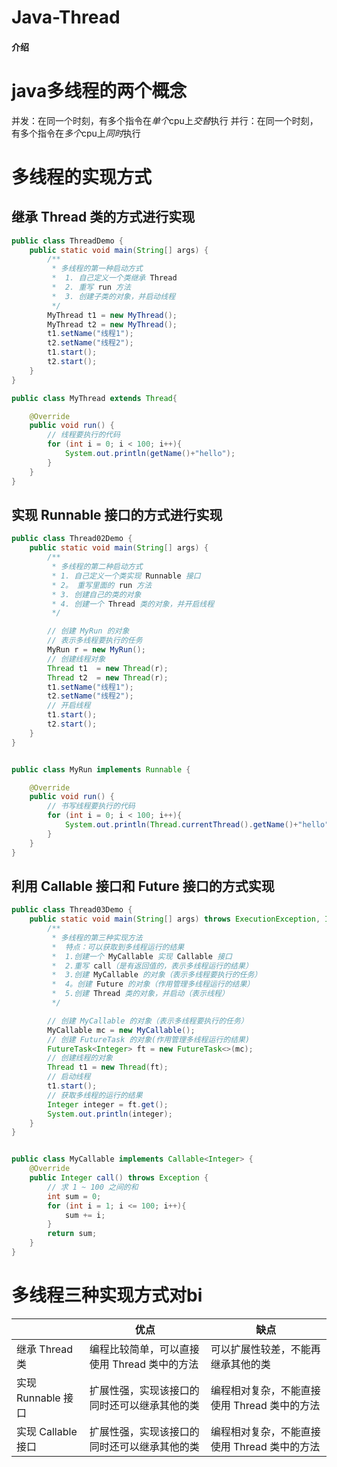# Java-Thread
#### 介绍
# java多线程的两个概念
并发：在同一个时刻，有多个指令在*单个*cpu上*交替*执行
并行：在同一个时刻，有多个指令在*多个*cpu上*同时*执行
# 多线程的实现方式
## 继承 Thread 类的方式进行实现
```java
public class ThreadDemo {
    public static void main(String[] args) {
        /**
         * 多线程的第一种启动方式
         *  1. 自己定义一个类继承 Thread
         *  2. 重写 run 方法
         *  3. 创建子类的对象，并启动线程
         */
        MyThread t1 = new MyThread();
        MyThread t2 = new MyThread();
        t1.setName("线程1");
        t2.setName("线程2");
        t1.start();
        t2.start();
    }
}

public class MyThread extends Thread{

    @Override
    public void run() {
        // 线程要执行的代码
        for (int i = 0; i < 100; i++){
            System.out.println(getName()+"hello");
        }
    }
}
```
## 实现 Runnable 接口的方式进行实现
```java
public class Thread02Demo {
    public static void main(String[] args) {
        /**
         * 多线程的第二种启动方式
         * 1. 自己定义一个类实现 Runnable 接口
         * 2。 重写里面的 run 方法
         * 3. 创建自己的类的对象
         * 4. 创建一个 Thread 类的对象，并开启线程
         */

        // 创建 MyRun 的对象
        // 表示多线程要执行的任务
        MyRun r = new MyRun();
        // 创建线程对象
        Thread t1  = new Thread(r);
        Thread t2  = new Thread(r);
        t1.setName("线程1");
        t2.setName("线程2");
        // 开启线程
        t1.start();
        t2.start();
    }
}


public class MyRun implements Runnable {

    @Override
    public void run() {
        // 书写线程要执行的代码
        for (int i = 0; i < 100; i++){
            System.out.println(Thread.currentThread().getName()+"hello");
        }
    }
}
```
## 利用 Callable 接口和 Future 接口的方式实现
```java
public class Thread03Demo {
    public static void main(String[] args) throws ExecutionException, InterruptedException {
        /**
         * 多线程的第三种实现方法
         *  特点：可以获取到多线程运行的结果
         *  1.创建一个 MyCallable 实现 Callable 接口
         *  2.重写 call（是有返回值的，表示多线程运行的结果）
         *  3.创建 MyCallable 的对象（表示多线程要执行的任务）
         *  4。创建 Future 的对象（作用管理多线程运行的结果）
         *  5.创建 Thread 类的对象，并启动（表示线程）
         */

        // 创建 MyCallable 的对象（表示多线程要执行的任务）
        MyCallable mc = new MyCallable();
        // 创建 FutureTask 的对象(作用管理多线程运行的结果)
        FutureTask<Integer> ft = new FutureTask<>(mc);
        // 创建线程的对象
        Thread t1 = new Thread(ft);
        // 启动线程
        t1.start();
        // 获取多线程的运行的结果
        Integer integer = ft.get();
        System.out.println(integer);
    }
}


public class MyCallable implements Callable<Integer> {
    @Override
    public Integer call() throws Exception {
        // 求 1 ~ 100 之间的和
        int sum = 0;
        for (int i = 1; i <= 100; i++){
            sum += i;
        }
        return sum;
    }
}
```
# 多线程三种实现方式对bi

|                 |            优点                     |          缺点                     |
|             --- |                ---                 |               ---                |
|继承 Thread 类    |编程比较简单，可以直接使用 Thread 类中的方法|可以扩展性较差，不能再继承其他的类|
|实现 Runnable 接口|扩展性强，实现该接口的同时还可以继承其他的类|编程相对复杂，不能直接使用 Thread 类中的方法|
|实现 Callable 接口|扩展性强，实现该接口的同时还可以继承其他的类|编程相对复杂，不能直接使用 Thread 类中的方法|